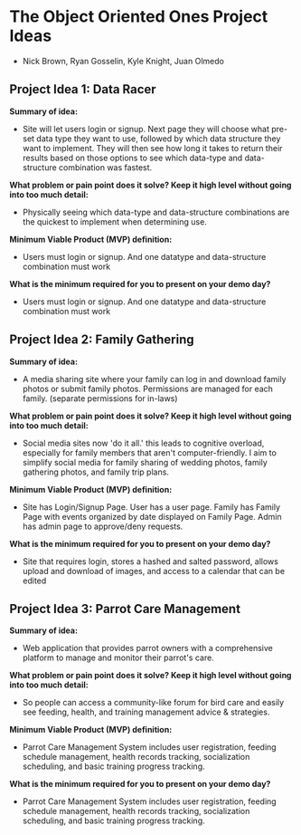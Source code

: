 # The Object Oriented Ones Project Ideas
- Nick Brown, Ryan Gosselin, Kyle Knight, Juan Olmedo

  
## Project Idea 1: Data Racer

**Summary of idea:**
- Site will let users login or signup. Next page they will choose what pre-set data type they want to use, followed by which data structure they want to implement. They will then see how long it takes to return their results based on those options
  to see which data-type and data-structure combination was fastest.
  
**What problem or pain point does it solve? Keep it high level without going into too much detail:**
- Physically seeing which data-type and data-structure combinations are the quickest to implement when determining use.
  
**Minimum Viable Product (MVP) definition:**
- Users must login or signup. And one datatype and data-structure combination must work
  
**What is the minimum required for you to present on your demo day?**
- Users must login or signup. And one datatype and data-structure combination must work

  
## Project Idea 2: Family Gathering

**Summary of idea:**
- A media sharing site where your family can log in and download family photos or submit family photos. Permissions are managed for each family. (separate permissions for in-laws)
  
**What problem or pain point does it solve? Keep it high level without going into too much detail:**
- Social media sites now 'do it all.' this leads to cognitive overload, especially for family members that aren't computer-friendly. I aim to simplify social media for family sharing of wedding photos, family gathering photos, and family trip plans.
  
**Minimum Viable Product (MVP) definition:**
- Site has Login/Signup Page. User has a user page. Family has Family Page with events organized by date displayed on Family Page. Admin has admin page to approve/deny requests.
  
**What is the minimum required for you to present on your demo day?**
- Site that requires login, stores a hashed and salted password, allows upload and download of images, and access to a calendar that can be edited

  
## Project Idea 3: Parrot Care Management

**Summary of idea:**
- Web application that provides parrot owners with a comprehensive platform to manage and monitor their parrot's care.
  
**What problem or pain point does it solve? Keep it high level without going into too much detail:**
- So people can access a community-like forum for bird care and easily see feeding, health, and training management advice & strategies.
  
**Minimum Viable Product (MVP) definition:**
- Parrot Care Management System includes user registration, feeding schedule management, health records tracking, socialization scheduling, and basic training progress tracking.
  
**What is the minimum required for you to present on your demo day?**
- Parrot Care Management System includes user registration, feeding schedule management, health records tracking, socialization scheduling, and basic training progress tracking.
